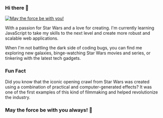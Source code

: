 ### Hi there 👋

[![May the force be with you!](https://img.shields.io/badge/May%20the%20Force-be%20with%20you!-yellow.svg)](https://www.starwars.com)

With a passion for Star Wars and a love for creating.
I'm currently learning JavaScript to take my skills to the next level and create more robust and scalable web applications.

When I'm not battling the dark side of coding bugs, you can find me exploring new galaxies, binge-watching Star Wars movies and series, or tinkering with the latest tech gadgets.


### Fun Fact

Did you know that the iconic opening crawl from Star Wars was created using a combination of practical and computer-generated effects? It was one of the first examples of this kind of filmmaking and helped revolutionize the industry.

### May the force be with you always! 🚀


